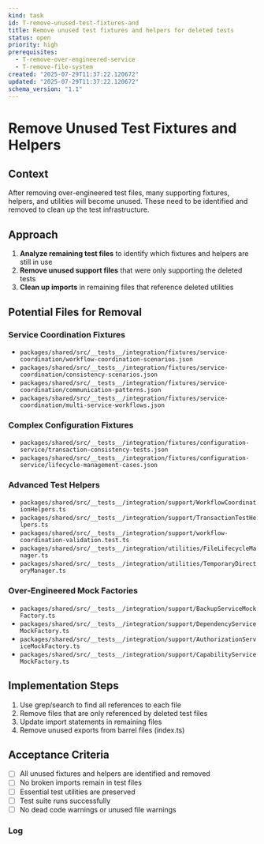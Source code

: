 ```yaml
---
kind: task
id: T-remove-unused-test-fixtures-and
title: Remove unused test fixtures and helpers for deleted tests
status: open
priority: high
prerequisites:
  - T-remove-over-engineered-service
  - T-remove-file-system
created: "2025-07-29T11:37:22.120672"
updated: "2025-07-29T11:37:22.120672"
schema_version: "1.1"
---
```


# Remove Unused Test Fixtures and Helpers

## Context

After removing over-engineered test files, many supporting fixtures, helpers, and utilities will become unused. These need to be identified and removed to clean up the test infrastructure.

## Approach

1. **Analyze remaining test files** to identify which fixtures and helpers are still in use
2. **Remove unused support files** that were only supporting the deleted tests
3. **Clean up imports** in remaining files that reference deleted utilities

## Potential Files for Removal

### Service Coordination Fixtures

- `packages/shared/src/__tests__/integration/fixtures/service-coordination/workflow-coordination-scenarios.json`
- `packages/shared/src/__tests__/integration/fixtures/service-coordination/consistency-scenarios.json`
- `packages/shared/src/__tests__/integration/fixtures/service-coordination/communication-patterns.json`
- `packages/shared/src/__tests__/integration/fixtures/service-coordination/multi-service-workflows.json`

### Complex Configuration Fixtures

- `packages/shared/src/__tests__/integration/fixtures/configuration-service/transaction-consistency-tests.json`
- `packages/shared/src/__tests__/integration/fixtures/configuration-service/lifecycle-management-cases.json`

### Advanced Test Helpers

- `packages/shared/src/__tests__/integration/support/WorkflowCoordinationHelpers.ts`
- `packages/shared/src/__tests__/integration/support/TransactionTestHelpers.ts`
- `packages/shared/src/__tests__/integration/support/workflow-coordination-validation.test.ts`
- `packages/shared/src/__tests__/integration/utilities/FileLifecycleManager.ts`
- `packages/shared/src/__tests__/integration/utilities/TemporaryDirectoryManager.ts`

### Over-Engineered Mock Factories

- `packages/shared/src/__tests__/integration/support/BackupServiceMockFactory.ts`
- `packages/shared/src/__tests__/integration/support/DependencyServiceMockFactory.ts`
- `packages/shared/src/__tests__/integration/support/AuthorizationServiceMockFactory.ts`
- `packages/shared/src/__tests__/integration/support/CapabilityServiceMockFactory.ts`

## Implementation Steps

1. Use grep/search to find all references to each file
2. Remove files that are only referenced by deleted test files
3. Update import statements in remaining files
4. Remove unused exports from barrel files (index.ts)

## Acceptance Criteria

- [ ] All unused fixtures and helpers are identified and removed
- [ ] No broken imports remain in test files
- [ ] Essential test utilities are preserved
- [ ] Test suite runs successfully
- [ ] No dead code warnings or unused file warnings

### Log
